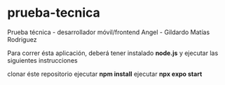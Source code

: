 # prueba-tecnica
Prueba técnica - desarrollador móvil/frontend Angel - Gildardo Matías Rodriguez

Para correr ésta aplicación, deberá tener instalado <strong>node.js</strong> y ejecutar las siguientes instrucciones

clonar éste repositorio
ejecutar <strong>npm install</strong>
ejecutar <strong>npx expo start</strong>
